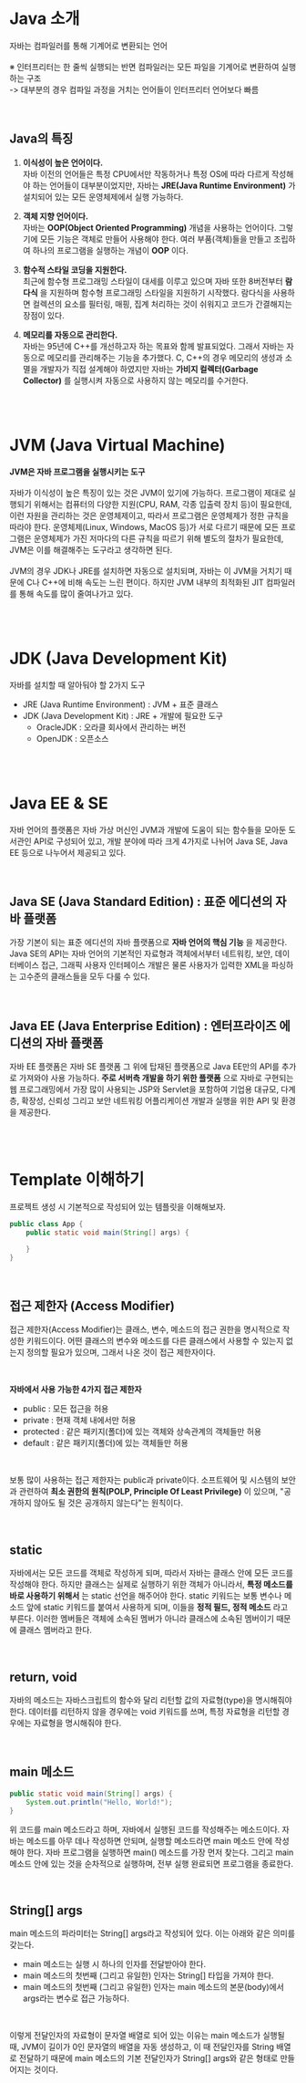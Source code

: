 # Java 소개

자바는 컴파일러를 통해 기계어로 변환되는 언어  
</br>
※ 인터프리터는 한 줄씩 실행되는 반면 컴파일러는 모든 파일을 기계어로 변환하여 실행하는 구조  
-> 대부분의 경우 컴파일 과정을 거치는 언어들이 인터프리터 언어보다 빠름

</br>

## Java의 특징

1. **이식성이 높은 언어이다.**  
   자바 이전의 언어들은 특정 CPU에서만 작동하거나 특정 OS에 따라 다르게 작성해야 하는 언어들이 대부분이었지만, 자바는 **JRE(Java Runtime Environment)** 가 설치되어 있는 모든 운영체제에서 실행 가능하다.

2. **객체 지향 언어이다.**  
   자바는 **OOP(Object Oriented Programming)** 개념을 사용하는 언어이다. 그렇기에 모든 기능은 객체로 만들어 사용해야 한다. 여러 부품(객체)들을 만들고 조립하여 하나의 프로그램을 실행하는 개념이 **OOP** 이다.

3. **함수적 스타일 코딩을 지원한다.**  
   최근에 함수형 프로그래밍 스타일이 대세를 이루고 있으며 자바 또한 8버전부터 **람다식** 을 지원하며 함수형 프로그래밍 스타일을 지원하기 시작했다. 람다식을 사용하면 컬렉션의 요소를 필터링, 매핑, 집계 처리하는 것이 쉬워지고 코드가 간결해지는 장점이 있다.

4. **메모리를 자동으로 관리한다.**  
   자바는 95년에 C++를 개선하고자 하는 목표와 함께 발표되었다. 그래서 자바는 자동으로 메모리를 관리해주는 기능을 추가했다. C, C++의 경우 메모리의 생성과 소멸을 개발자가 직접 설계해야 하였지만 자바는 **가비지 컬렉터(Garbage Collector)** 를 실행시켜 자동으로 사용하지 않는 메모리를 수거한다.

</br>
</br>

# JVM (Java Virtual Machine)

**JVM은 자바 프로그램을 실행시키는 도구**  
</br>
자바가 이식성이 높은 특징이 있는 것은 JVM이 있기에 가능하다. 프로그램이 제대로 실행되기 위해서는 컴퓨터의 다양한 지원(CPU, RAM, 각종 입출력 장치 등)이 필요한데, 이런 자원을 관리하는 것은 운영체제이고, 따라서 프로그램은 운영체제가 정한 규칙을 따라야 한다. 운영체제(Linux, Windows, MacOS 등)가 서로 다르기 때문에 모든 프로그램은 운영체제가 가진 저마다의 다른 규칙을 따르기 위해 별도의 절차가 필요한데, JVM은 이를 해결해주는 도구라고 생각하면 된다.  
</br>
JVM의 경우 JDK나 JRE를 설치하면 자동으로 설치되며, 자바는 이 JVM을 거치기 때문에 C나 C++에 비해 속도는 느린 편이다. 하지만 JVM 내부의 최적화된 JIT 컴파일러를 통해 속도를 많이 줄여나가고 있다.

</br>
</br>

# JDK (Java Development Kit)

자바를 설치할 때 알아둬야 할 2가지 도구

- JRE (Java Runtime Environment) : JVM + 표준 클래스
- JDK (Java Development Kit) : JRE + 개발에 필요한 도구
  - OracleJDK : 오라클 회사에서 관리하는 버전
  - OpenJDK : 오픈소스

</br>
</br>

# Java EE & SE

자바 언어의 플랫폼은 자바 가상 머신인 JVM과 개발에 도움이 되는 함수들을 모아둔 도서관인 API로 구성되어 있고, 개발 분야에 따라 크게 4가지로 나뉘어 Java SE, Java EE 등으로 나누어서 제공되고 있다.

</br>

## Java SE (Java Standard Edition) : 표준 에디션의 자바 플랫폼

가장 기본이 되는 표준 에디션의 자바 플랫폼으로 **자바 언어의 핵심 기능** 을 제공한다. Java SE의 API는 자바 언어의 기본적인 자료형과 객체에서부터 네트워킹, 보안, 데이터베이스 접근, 그래픽 사용자 인터페이스 개발은 물론 사용자가 입력한 XML을 파싱하는 고수준의 클래스들을 모두 다룰 수 있다.

</br>

## Java EE (Java Enterprise Edition) : 엔터프라이즈 에디션의 자바 플랫폼

자바 EE 플랫폼은 자바 SE 플랫폼 그 위에 탑재된 플랫폼으로 Java EE만의 API를 추가로 가져와야 사용 가능하다. **주로 서버측 개발을 하기 위한 플랫폼** 으로 자바로 구현되는 웹 프로그래밍에서 가장 많이 사용되는 JSP와 Servlet을 포함하여 기업용 대규모, 다계층, 확장성, 신뢰성 그리고 보안 네트워킹 어플리케이션 개발과 실행을 위한 API 및 환경을 제공한다.

</br>
</br>

# Template 이해하기

프로젝트 생성 시 기본적으로 작성되어 있는 템플릿을 이해해보자.

```java
public class App {
    public static void main(String[] args) {

    }
}
```

</br>

## 접근 제한자 (Access Modifier)

접근 제한자(Access Modifier)는 클래스, 변수, 메소드의 접근 권한을 명시적으로 작성한 키워드이다. 어떤 클래스의 변수와 메소드를 다른 클래스에서 사용할 수 있는지 없는지 정의할 필요가 있으며, 그래서 나온 것이 접근 제한자이다.

</br>

**자바에서 사용 가능한 4가지 접근 제한자**

- public : 모든 접근을 허용
- private : 현재 객체 내에서만 허용
- protected : 같은 패키지(폴더)에 있는 객체와 상속관계의 객체들만 허용
- default : 같은 패키지(폴더)에 있는 객체들만 허용

</br>

보통 많이 사용하는 접근 제한자는 public과 private이다. 소프트웨어 및 시스템의 보안과 관련하여 **최소 권한의 원칙(POLP, Principle Of Least Privilege)** 이 있으며, "공개하지 않아도 될 것은 공개하지 않는다"는 원칙이다.

</br>

## static

자바에서는 모든 코드를 객체로 작성하게 되며, 따라서 자바는 클래스 안에 모든 코드를 작성해야 한다. 하지만 클래스는 실제로 실행하기 위한 객체가 아니라서, **특정 메소드를 바로 사용하기 위해서** 는 static 선언을 해주어야 한다. static 키워드는 보통 변수나 메소드 앞에 static 키워드를 붙여서 사용하게 되며, 이들을 **정적 필드, 정적 메소드** 라고 부른다. 이러한 멤버들은 객체에 소속된 멤버가 아니라 클래스에 소속된 멤버이기 때문에 클래스 멤버라고 한다.

</br>

## return, void

자바의 메소드는 자바스크립트의 함수와 달리 리턴할 값의 자료형(type)을 명시해줘야 한다. 데이터를 리턴하지 않을 경우에는 void 키워드를 쓰며, 특정 자료형을 리턴할 경우에는 자료형을 명시해줘야 한다.

</br>

## main 메소드

```java
public static void main(String[] args) {
    System.out.println("Hello, World!");
}
```

위 코드를 main 메소드라고 하며, 자바에서 실행된 코드를 작성해주는 메소드이다. 자바는 메소드를 아무 데나 작성하면 안되며, 실행할 메소드라면 main 메소드 안에 작성해야 한다. 자바 프로그램을 실행하면 main() 메소드를 가장 먼저 찾는다. 그리고 main 메소드 안에 있는 것을 순차적으로 실행하며, 전부 실행 완료되면 프로그램을 종료한다.

</br>

## String[] args

main 메소드의 파라미터는 String[] args라고 작성되어 있다. 이는 아래와 같은 의미를 갖는다.

- main 메소드는 실행 시 하나의 인자를 전달받아야 한다.
- main 메소드의 첫번째 (그리고 유일한) 인자는 String[] 타입을 가져야 한다.
- main 메소드의 첫번째 (그리고 유일한) 인자는 main 메소드의 본문(body)에서 args라는 변수로 접근 가능하다.

</br>

이렇게 전달인자의 자료형이 문자열 배열로 되어 있는 이유는 main 메소드가 실행될 때, JVM이 길이가 0인 문자열의 배열을 자동 생성하고, 이 때 전달인자를 String 배열로 전달하기 때문에 main 메소드의 기본 전달인자가 String[] args와 같은 형태로 만들어지는 것이다.
